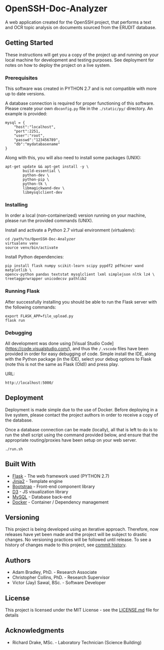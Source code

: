 # OpenSSH-Doc-Analyzer

A web application created for the OpenSSH project, that performs a text and OCR topic analysis on documents sourced from the ERUDIT database.

## Getting Started

These instructions will get you a copy of the project up and running on your local machine for development and testing purposes. See deployment for notes on how to deploy the project on a live system.

### Prerequisites

This software was created in PYTHON 2.7 and is not compatible with more up to date versions.

A database connection is required for proper functioning of this software. Please create your own `dbconfig.py` file in the `./static/py/` directory. An example is provided:

```
mysql = {
    "host":"localhost",
    "port":2251,
    "user":"root",
    "passwd":"123456789",
    "db":"mydatabasename"
}
```

Along with this, you will also need to install some packages (UNIX):

```
apt-get update && apt-get install -y \
        build-essential \
        python-dev \
        python-pip \
        python-tk \
        libmagickwand-dev \
        libmysqlclient-dev
```

### Installing

In order a local (non-containerized) version running on your machine, please run the provided commands (UNIX). 

Install and activate a Python 2.7 virtual environment (virtualenv):

```
cd /path/to/OpenSSH-Doc-Analyzer
virtualenv venv
source venv/bin/activate
```
Install Python dependencies:

```
pip install flask numpy scikit-learn scipy pypdf2 pdfminer wand matplotlib \
opencv-python pandas textstat mysqlclient lxml simplejson nltk lz4 \
treetaggerwrapper unicodecsv pathlib2
```

### Running Flask

After successfully installing you should be able to run the Flask server with the following commands:

```
export FLASK_APP=file_upload.py
flask run
```

### Debugging

All development was done using [Visual Studio Code] (https://code.visualstudio.com/), and thus the `/.vscode` files have been provided in order for easy debugging of code. Simple install the IDE, along with the Python package (in the IDE), select your debug options to Flask (note this is not the same as Flask (Old)) and press play.

URL:
```
http://localhost:5000/
```

## Deployment

Deployment is made simple due to the use of Docker. Before deploying in a live system, please contact the project authors in order to receive a copy of the database. 

Once a database connection can be made (locally), all that is left to do is to run the shell script using the command provided below, and ensure that the appropriate routing/proxies have been setup on your web server.

```
./run.sh
```

## Built With

* [Flask](http://flask.pocoo.org/) - The web framework used (PYTHON 2.7)
* [Jinja2](http://jinja.pocoo.org/docs/2.10/) - Template engine
* [Bootstrap](https://getbootstrap.com/) - Front-end component library
* [D3](https://d3js.org/) - JS visualization library
* [MySQL](https://www.mysql.com/) - Database back-end
* [Docker](https://www.docker.com/) - Container / Dependency management

## Versioning

This project is being developed using an iterative approach. Therefore, now releases have yet been made and the project will be subject to drastic changes. No versioning practices will be followed until release. To see a history of changes made to this project, see [commit history](https://github.com/vialab/OpenSSH-Doc-Analyzer/commits/).

## Authors

* Adam Bradley, PhD. - Research Associate
* Christopher Collins, PhD. - Research Supervisor
* Victor (Jay) Sawal, BSc. - Software Developer

## License

This project is licensed under the MIT License - see the [LICENSE.md](LICENSE.md) file for details

## Acknowledgments

* Richard Drake, MSc. - Laboratory Technician (Science Building)
